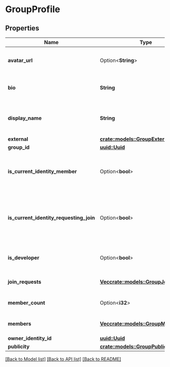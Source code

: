 # GroupProfile

## Properties

Name | Type | Description | Notes
------------ | ------------- | ------------- | -------------
**avatar_url** | Option<**String**> | The URL of this group's avatar image. | [optional]
**bio** | **String** | Detailed information about a profile. | 
**display_name** | **String** | Represent a resource's readable display name. | 
**external** | [**crate::models::GroupExternalLinks**](GroupExternalLinks.md) |  | 
**group_id** | [**uuid::Uuid**](uuid::Uuid.md) |  | 
**is_current_identity_member** | Option<**bool**> | Whether or not the current identity is a member of this group. | [optional]
**is_current_identity_requesting_join** | Option<**bool**> | Whether or not the current identity is currently requesting to join this group. | [optional]
**is_developer** | Option<**bool**> | Whether or not this group is a developer. | [optional]
**join_requests** | [**Vec<crate::models::GroupJoinRequest>**](GroupJoinRequest.md) | A list of group join requests. | 
**member_count** | Option<**i32**> | Unsigned 32 bit integer. | [optional]
**members** | [**Vec<crate::models::GroupMember>**](GroupMember.md) | A list of group members. | 
**owner_identity_id** | [**uuid::Uuid**](uuid::Uuid.md) |  | 
**publicity** | [**crate::models::GroupPublicity**](GroupPublicity.md) |  | 

[[Back to Model list]](../README.md#documentation-for-models) [[Back to API list]](../README.md#documentation-for-api-endpoints) [[Back to README]](../README.md)



